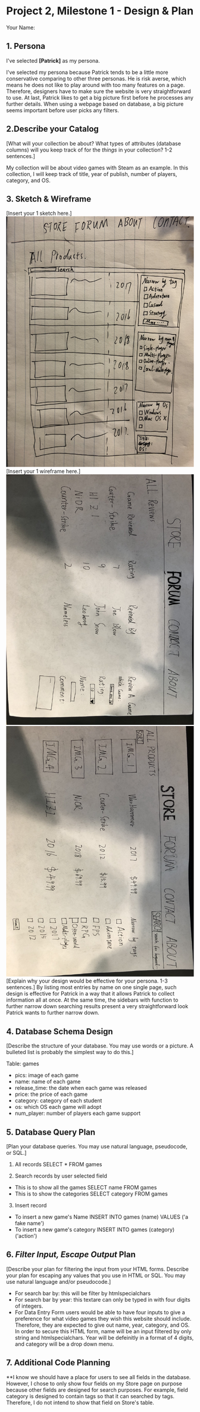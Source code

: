 # Project 2, Milestone 1 - Design & Plan

Your Name:

## 1. Persona

I've selected **[Patrick]** as my persona.

I've selected my persona because Patrick tends to be a little more conservative comparing to other three personas.
He is risk averse, which means he does not like to play around with too many features on a page.
Therefore, designers have to make sure the website is very straightforward to use.
At last, Patrick likes to get a big picture first before he processes any further details.
When using a webpage based on database, a big picture seems important before user picks any filters.

## 2.Describe your Catalog

[What will your collection be about? What types of attributes (database columns) will you keep track of for the *things* in your collection? 1-2 sentences.]

My collection will be about video games with Steam as an example.
In this collection, I will keep track of title, year of publish, number of players, category, and OS.

## 3. Sketch & Wireframe

[Insert your 1 sketch here.]
![](sketch.jpg)
[Insert your 1 wireframe here.]
![](wireframe.JPG)
![](wireframe2.JPG)
[Explain why your design would be effective for your persona. 1-3 sentences.]
By listing most entries by name on one single page, such design is effective for Patrick in a way that it allows Patrick to collect information all at once. At the same time, the sidebars with function to further narrow down searching results present a very straightforward look Patrick wants to further narrow down.

## 4. Database Schema Design

[Describe the structure of your database. You may use words or a picture. A bulleted list is probably the simplest way to do this.]

Table: games
* pics: image of each game
* name: name of each game
* release_time: the date when each game was released
* price: the price of each game
* category: category of each student
* os: which OS each game will adopt
* num_player: number of players each game support

## 5. Database Query Plan

[Plan your database queries. You may use natural language, pseudocode, or SQL.]

1. All records
SELECT * FROM games



2. Search records by user selected field
* This is to show all the games
SELECT name FROM games
* This is to show the categories
SELECT category FROM games

3. Insert record
* To insert a new game's Name
INSERT INTO games (name) VALUES ('a fake name')
* To insert a new game's category
INSERT INTO games (category) ('action')


## 6. *Filter Input, Escape Output* Plan

[Describe your plan for filtering the input from your HTML forms. Describe your plan for escaping any values that you use in HTML or SQL. You may use natural language and/or pseudocode.]
* For search bar by:
  this will be filter by htmlspecialchars
* For search bar by year:
  this textare can only be typed in with four digits of integers.
* For Data Entry Form
  users would be able to have four inputs to give a preference for what video games they wish this website should include.
  Therefore, they are expected to give out name, year, category, and OS.
  In order to secure this HTML form, name will be an input filtered by only string and htmlspecialchars. Year will be defeinitly in a format of 4 digits, and category will be a drop down menu.

## 7. Additional Code Planning

**I know we should have a place for users to see all fields in the database.
However, I chose to only show four fields on my Store page on purpose because other fields are designed for search purposes. For example, field category is designed to contain tags so that it can searched by tags. Therefore, I do not intend to show that field on Store's table.
